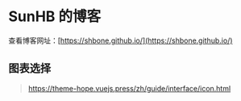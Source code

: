 # SunHB 的博客




查看博客网址：[https://shbone.github.io/](https://shbone.github.io/)

## 图表选择
> https://theme-hope.vuejs.press/zh/guide/interface/icon.html